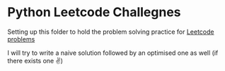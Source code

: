 # Python Leetcode Challegnes

Setting up this folder to hold the problem solving practice for [Leetcode problems](https://leetcode.com/problemset/algorithms/)

I will try to write a naive solution followed by an optimised one as well (if there exists one ✌️)